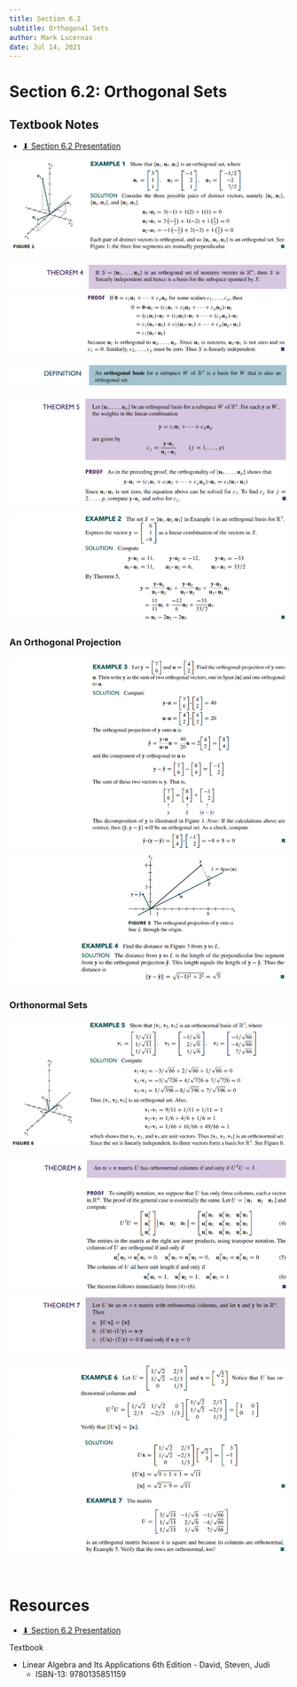 ```yaml
---
title: Section 6.2
subtitle: Orthogonal Sets
author: Mark Lucernas
date: Jul 14, 2021
---
```



# Section 6.2: Orthogonal Sets

## Textbook Notes

- [⬇ Section 6.2 Presentation](file:../../../../../../files/summer-2021/MATH-254/notes/ch-6/sec_6-2/sec_6-2_presentation.pptx)

![Example 1](../../../../../../files/summer-2021/MATH-254/notes/ch-6/sec_6-2/sec_6-2_example_1.png)

![Theorem 4.1](../../../../../../files/summer-2021/MATH-254/notes/ch-6/sec_6-2/sec_6-2_theorem_4-1.png)
![Theorem 4.2](../../../../../../files/summer-2021/MATH-254/notes/ch-6/sec_6-2/sec_6-2_theorem_4-2.png)

![Definition](../../../../../../files/summer-2021/MATH-254/notes/ch-6/sec_6-2/sec_6-2_definition_orthogonal_basis.png)

![Theorem 5](../../../../../../files/summer-2021/MATH-254/notes/ch-6/sec_6-2/sec_6-2_theorem_5.png)

![Example 2](../../../../../../files/summer-2021/MATH-254/notes/ch-6/sec_6-2/sec_6-2_example_2.png)

### An Orthogonal Projection

![Example 3.1](../../../../../../files/summer-2021/MATH-254/notes/ch-6/sec_6-2/sec_6-2_example_3-1.png)
![Example 3.2](../../../../../../files/summer-2021/MATH-254/notes/ch-6/sec_6-2/sec_6-2_example_3-2.png)
![Example 4](../../../../../../files/summer-2021/MATH-254/notes/ch-6/sec_6-2/sec_6-2_example_4.png)

### Orthonormal Sets

![Example 5](../../../../../../files/summer-2021/MATH-254/notes/ch-6/sec_6-2/sec_6-2_example_5.png)

![Theorem 6](../../../../../../files/summer-2021/MATH-254/notes/ch-6/sec_6-2/sec_6-2_theorem_6.png)
![Theorem 7](../../../../../../files/summer-2021/MATH-254/notes/ch-6/sec_6-2/sec_6-2_theorem_7.png)

![Example 6.1](../../../../../../files/summer-2021/MATH-254/notes/ch-6/sec_6-2/sec_6-2_example_6-1.png)
![Example 6.2](../../../../../../files/summer-2021/MATH-254/notes/ch-6/sec_6-2/sec_6-2_example_6-2.png)
![Example 7](../../../../../../files/summer-2021/MATH-254/notes/ch-6/sec_6-2/sec_6-2_example_7.png)

<br>

# Resources

- [⬇ Section 6.2 Presentation](file:../../../../../../files/summer-2021/MATH-254/notes/ch-6/sec_6-2/sec_6-2_presentation.pptx)

Textbook

+ Linear Algebra and Its Applications 6th Edition - David, Steven, Judi
  + ISBN-13: 9780135851159

